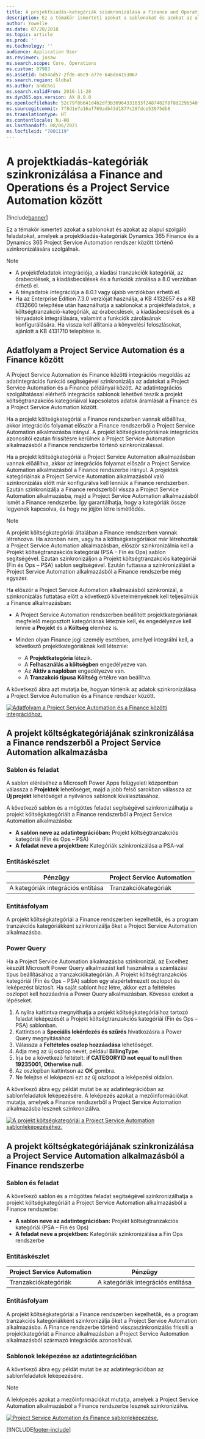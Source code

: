 ```yaml
---
title: A projektkiadás-kategóriák szinkronizálása a Finance and Operations és a Project Service Automation között
description: Ez a témakör ismerteti azokat a sablonokat és azokat az alapul szolgáló feladatokat, amelyek a projektkiadás-kategóriák Microsoft Dynamics 365 Finance és a Dynamics 365 Project Service Automation rendszer között történő szinkronizálására szolgálnak.
author: Yowelle
ms.date: 07/20/2018
ms.topic: article
ms.prod: ''
ms.technology: ''
audience: Application User
ms.reviewer: josaw
ms.search.scope: Core, Operations
ms.custom: 87983
ms.assetid: b454ad57-2fd6-46c9-a77e-646de4153067
ms.search.region: Global
ms.author: andchoi
ms.search.validFrom: 2016-11-28
ms.dyn365.ops.version: AX 8.0.0
ms.openlocfilehash: 52c79f8b641d4b2df3b30964331633f2487402f8f8d229b540f9544c0f848557
ms.sourcegitcommit: 7f8d1e7a16af769adb43d1877c28fdce53975db8
ms.translationtype: HT
ms.contentlocale: hu-HU
ms.lasthandoff: 08/06/2021
ms.locfileid: "7001119"
---
```

# <a name="synchronize-project-expense-categories-between-finance-and-operations-and-project-service-automation"></a>A projektkiadás-kategóriák szinkronizálása a Finance and Operations és a Project Service Automation között

[!include[banner](../includes/banner.md)]

Ez a témakör ismerteti azokat a sablonokat és azokat az alapul szolgáló feladatokat, amelyek a projektkiadás-kategóriák Dynamics 365 Finance és a Dynamics 365 Project Service Automation rendszer között történő szinkronizálására szolgálnak.

> [!NOTE]
> - A projektfeladatok integrációja, a kiadási tranzakciók kategóriái, az órabecslések, a kiadásbecslések és a funkciók zárolása a 8.0 verzióban érhető el.
> - A tényadatok integrációja a 8.0.1 vagy újabb verziókban érhető el.
> - Ha az Enterprise Edition 7.3.0 verzióját használja, a KB 4132657 és a KB 4132660 telepítése után használhatja a sablonokat a projektfeladatok, a költségtranzakció-kategóriák, az órabecslések, a kiadásbecslések és a tényadatok integrálására, valamint a funkciók zárolásának konfigurálására. Ha vissza kell állítania a könyvelési feloszlásokat, ajánlott a KB 4131710 telepítése is.

## <a name="data-flow-for-project-service-automation-and-finance"></a>Adatfolyam a Project Service Automation és a Finance között

A Project Service Automation és Finance közötti integrációs megoldás az adatintegrációs funkció segítségével szinkronizálja az adatokat a Project Service Automation és a Finance példányai között. Az adatintegrációs szolgáltatással elérhető integrációs sablonok lehetővé teszik a projekt költségtranzakciós kategóriáival kapcsolatos adatok áramlását a Finance és a Project Service Automation között.

Ha a projekt költségkategóriái a Finance rendszerben vannak előállítva, akkor integrációs folyamat először a Finance rendszerből a Project Service Automation alkalmazásba irányul. A projekt költségkategóriáinak integrációs azonosítói ezután frissítésre kerülnek a Project Service Automation alkalmazásból a Finance rendszerbe történő szinkronizálással.

Ha a projekt költségkategóriái a Project Service Automation alkalmazásban vannak előállítva, akkor az integrációs folyamat először a Project Service Automation alkalmazásból a Finance rendszerbe irányul. A projektek kategóriáinak a Project Service Automation alkalmazásból való szinkronizálás előtt már konfigurálva kell lenniük a Finance rendszerben. Ezután szinkronizálja a Finance rendszerből vissza a Project Service Automation alkalmazásba, majd a Project Service Automation alkalmazásból ismét a Finance rendszerbe. Így garantálhatja, hogy a kategóriák össze legyenek kapcsolva, és hogy ne jöjjön létre ismétlődés.

> [!NOTE]
> A projekt költségkategóriái általában a Finance rendszerben vannak létrehozva. Ha azonban nem, vagy ha a költségkategóriákat már létrehozták a Project Service Automation alkalmazásban, először szinkronizálnia kell a Projekt költségtranzakciós kategóriái (PSA – Fin és Ops) sablon segítségével. Ezután szinkronizáljon a Projekt költségtranzakciós kategóriái (Fin és Ops – PSA) sablon segítségével. Ezután futtassa a szinkronizálást a Project Service Automation alkalmazásból a Finance rendszerbe még egyszer.
>
> Ha először a Project Service Automation alkalmazásból szinkronizál, a szinkronizálás futtatása előtt a következő követelményeknek kell teljesülniük a Finance alkalmazásban:
>
> - A Project Service Automation rendszerben beállított projektkategóriának megfelelő megosztott kategóriának léteznie kell, és engedélyezve kell lennie a **Projekt** és a **Költség** elemhez is.
> - Minden olyan Finance jogi személy esetében, amellyel integrálni kell, a következő projektkategóriáknak kell léteznie:
>
>     - A **Projektkategória** létezik. 
>     - A **Felhasználás a költségben** engedélyezve van.
>     - Az **Aktív a naplóban** engedélyezve van.
>     - A **Tranzakció típusa** **Költség** értékre van beállítva.

A következő ábra azt mutatja be, hogyan történik az adatok szinkronizálása a Project Service Automation és a Finance rendszer között.

[![Adatfolyam a Project Service Automation és a Finance közötti integrációhoz.](./media/ProjectExpenseCategoriesFlow.png)](./media/ProjectExpenseCategoriesFlow.png)

## <a name="project-expense-category-synchronization-from-finance-to-project-service-automation"></a>A projekt költségkategóriájának szinkronizálása a Finance rendszerből a Project Service Automation alkalmazásba

### <a name="template-and-task"></a>Sablon és feladat

A sablon eléréséhez a Microsoft Power Apps felügyeleti központban válassza a **Projektek** lehetőséget, majd a jobb felső sarokban válassza az **Új projekt** lehetőséget a nyilvános sablonok kiválasztásához.

A következő sablon és a mögöttes feladat segítségével szinkronizálhatja a projekt költségkategóriáit a Finance rendszerből a Project Service Automation alkalmazásba:

- **A sablon neve az adatintegrációban:** Projekt költségtranzakciós kategóriái (Fin és Ops – PSA)
- **A feladat neve a projektben:** Kategóriák szinkronizálása a PSA-val

### <a name="entity-set"></a>Entitáskészlet

| Pénzügy                           | Project Service Automation |
|-----------------------------------|----------------------------|
| A kategóriák integrációs entitása | Tranzakciókategóriák     |

### <a name="entity-flow"></a>Entitásfolyam

A projekt költségkategóriái a Finance rendszerben kezelhetők, és a program tranzakciós kategóriákként szinkronizálja őket a Project Service Automation alkalmazásba.

### <a name="power-query"></a>Power Query

Ha a Project Service Automation alkalmazásba szinkronizál, az Excelhez készült Microsoft Power Query alkalmazást kell használnia a számlázási típus beállításához a tranzakciókategórián. A Projekt költségtranzakciós kategóriái (Fin és Ops – PSA) sablon egy alapértelmezett oszlopot és leképezést biztosít. Ha saját sablont hoz létre, akkor ezt a feltételes oszlopot kell hozzáadnia a Power Query alkalmazásban. Kövesse ezeket a lépéseket.

1. A nyílra kattintva megnyithatja a projekt költségkategóriáihoz tartozó feladat leképezését a Projekt költségtranzakciós kategóriái (Fin és Ops – PSA) sablonban.
2. Kattintson a **Speciális lekérdezés és szűrés** hivatkozásra a Power Query megnyitásához.
2. Válassza a **Feltételes oszlop hozzáadása** lehetőséget.
3. Adja meg az új oszlop nevét, például **BillingType**.
4. Írja be a következő feltételt: **if CATEGORYID not equal to null then 19235001, Otherwise null**.
5. Az oszlopban kattintson az **OK** gombra.
6. Ne felejtse el leképezni ezt az új oszlopot a leképezési oldalon.

A következő ábra egy példát mutat be az adatintegrációban az sablonfeladatok leképezésére. A leképezés azokat a mezőinformációkat mutatja, amelyek a Finance rendszerből a Project Service Automation alkalmazásba lesznek szinkronizálva.

[![A projekt költségkategóriái a Project Service Automation sablonleképezéséhez.](./media/ProjectExpenseCategoriesToPSAMapping.jpg)](./media/ProjectExpenseCategoriesToPSAMapping.jpg)

## <a name="project-expense-category-synchronization-from-project-service-automation-to-finance"></a>A projekt költségkategóriájának szinkronizálása a Project Service Automation alkalmazásból a Finance rendszerbe

### <a name="template-and-task"></a>Sablon és feladat

A következő sablon és a mögöttes feladat segítségével szinkronizálhatja a projekt költségkategóriáit a Project Service Automation alkalmazásból a Finance rendszerbe:

- **A sablon neve az adatintegrációban:** Projekt költségtranzakciós kategóriái (PSA – Fin és Ops)
- **A feladat neve a projektben:** Kategóriák szinkronizálása a Fin Ops rendszerbe

### <a name="entity-set"></a>Entitáskészlet

| Project Service Automation | Pénzügy                           |
|----------------------------|-----------------------------------|
| Tranzakciókategóriák     | A kategóriák integrációs entitása |

### <a name="entity-flow"></a>Entitásfolyam

A projekt költségkategóriái a Finance rendszerben kezelhetők, és a program tranzakciós kategóriákként szinkronizálja őket a Project Service Automation alkalmazásba. A Finance rendszerbe történő visszaszinkronizálás frissíti a projektkategóriát a Finance alkalmazásban a Project Service Automation alkalmazásból származó integrációs azonosítóval.

### <a name="template-mapping-in-data-integration"></a>Sablonok leképezése az adatintegrációban

A következő ábra egy példát mutat be az adatintegrációban az sablonfeladatok leképezésére.

> [!NOTE]
> A leképezés azokat a mezőinformációkat mutatja, amelyek a Project Service Automation alkalmazásból a Finance rendszerbe lesznek szinkronizálva.

[![Project Service Automation és Finance sablonleképezése.](./media/ProjectExpenseCategoriesToFinOpsMapping.jpg)](./media/ProjectExpenseCategoriesToFinOpsMapping.jpg)


[!INCLUDE[footer-include](../includes/footer-banner.md)]
